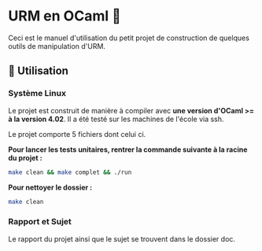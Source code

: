 # URM en OCaml 🚀

Ceci est le manuel d'utilisation du petit projet de construction de quelques outils de manipulation d'URM.

## 💾 Utilisation

### Système Linux

Le projet est construit de manière à compiler avec **une version d'OCaml >= à la version 4.02**. Il a été testé sur les machines de l'école via ssh.

Le projet comporte 5 fichiers dont celui ci.

**Pour lancer les tests unitaires, rentrer la commande suivante à la racine du projet :**

```bash
make clean && make complet && ./run
```

**Pour nettoyer le dossier :**

```bash
make clean
```

### Rapport et Sujet

Le rapport du projet ainsi que le sujet se trouvent dans le dossier doc.